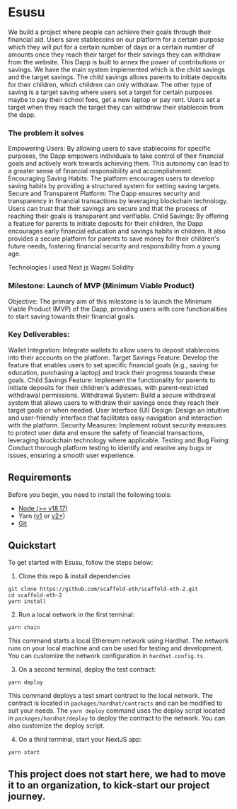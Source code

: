 # Esusu

We build a project where people can achieve their goals through their financial aid. Users save stablecoins on our platform for a certain purpose which they will put for a certain number of days or a certain number of amounts  once they reach their target for their savings they can withdraw from the website. This Dapp is built to annex the power of contributions or savings. We have the main system implemented which is the child savings and the target savings. The child savings allows parents to initiate deposits for their children, which children can only withdraw. The other type of saving is a target saving where users set a target for certain purposes maybe to pay their school fees, get a new laptop or pay rent. Users set a target when they reach the target they can withdraw their stablecoin from the dapp.


### The problem it solves
Empowering Users: By allowing users to save stablecoins for specific purposes, the Dapp empowers individuals to take control of their financial goals and actively work towards achieving them. This autonomy can lead to a greater sense of financial responsibility and accomplishment.
Encouraging Saving Habits: The platform encourages users to develop saving habits by providing a structured system for setting saving targets.
Secure and Transparent Platform: The Dapp ensures security and transparency in financial transactions by leveraging blockchain technology. Users can trust that their savings are secure and that the process of reaching their goals is transparent and verifiable.
Child Savings: By offering a feature for parents to initiate deposits for their children, the Dapp encourages early financial education and savings habits in children. It also provides a secure platform for parents to save money for their children's future needs, fostering financial security and responsibility from a young age.


Technologies I used
Next js
Wagmi
Solidity

### Milestone: Launch of MVP (Minimum Viable Product)

Objective: The primary aim of this milestone is to launch the Minimum Viable Product (MVP) of the Dapp, providing users with core functionalities to start saving towards their financial goals.

### Key Deliverables:

Wallet Integration: Integrate wallets to allow users to deposit stablecoins into their accounts on the platform.
Target Savings Feature: Develop the feature that enables users to set specific financial goals (e.g., saving for education, purchasing a laptop) and track their progress towards these goals. 
Child Savings Feature: Implement the functionality for parents to initiate deposits for their children's addresses, with parent-restricted withdrawal permissions. 
Withdrawal System: Build a secure withdrawal system that allows users to withdraw their savings once they reach their target goals or when needed. 
User Interface (UI) Design: Design an intuitive and user-friendly interface that facilitates easy navigation and interaction with the platform. 
Security Measures: Implement robust security measures to protect user data and ensure the safety of financial transactions, leveraging blockchain technology where applicable.
Testing and Bug Fixing: Conduct thorough platform testing to identify and resolve any bugs or issues, ensuring a smooth user experience.



## Requirements

Before you begin, you need to install the following tools:

- [Node (>= v18.17)](https://nodejs.org/en/download/)
- Yarn ([v1](https://classic.yarnpkg.com/en/docs/install/) or [v2+](https://yarnpkg.com/getting-started/install))
- [Git](https://git-scm.com/downloads)

## Quickstart

To get started with Esusu, follow the steps below:

1. Clone this repo & install dependencies

```
git clone https://github.com/scaffold-eth/scaffold-eth-2.git
cd scaffold-eth-2
yarn install
```

2. Run a local network in the first terminal:

```
yarn chain
```

This command starts a local Ethereum network using Hardhat. The network runs on your local machine and can be used for testing and development. You can customize the network configuration in `hardhat.config.ts`.

3. On a second terminal, deploy the test contract:

```
yarn deploy
```

This command deploys a test smart contract to the local network. The contract is located in `packages/hardhat/contracts` and can be modified to suit your needs. The `yarn deploy` command uses the deploy script located in `packages/hardhat/deploy` to deploy the contract to the network. You can also customize the deploy script.

4. On a third terminal, start your NextJS app:

```
yarn start
```


## This project does not start here, we had to move it to an organization, to kick-start our project journey. 

